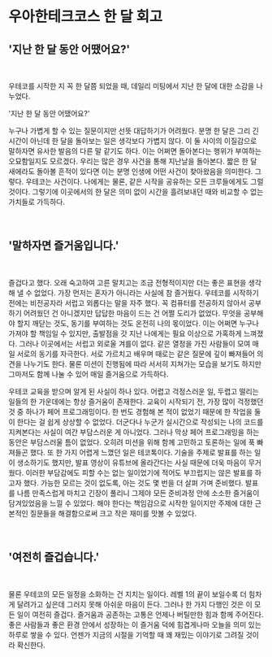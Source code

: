 # 우아한테크코스 한 달 회고

## '지난 한 달 동안 어땠어요?'

<br />

우테코를 시작한 지 꼭 한 달쯤 되었을 때, 데일리 미팅에서 지난 한 달에 대한 소감을 나누었다.

'지난 한 달 동안 어땠어요?'

누구나 가볍게 할 수 있는 질문이지만 선뜻 대답하기가 어려웠다. 분명 한 달은 그리 긴 시간이 아닌데 한 달을 돌아보는 일은 생각보다 가볍지 않다. 이 둘 사이의 이질감으로 말하자면 유사한 발음의 다른 말 같기도 하다. 이는 어쩌면 돌아본다는 행위가 부여하는 오묘함일지도 모르겠다. 우리는 많은 경우 사건을 통해 지난날을 돌아본다. 짧은 한 달 새에라도 돌아볼 흔적이 있다면 이는 분명 인생에 어떤 사건이 찾아왔음을 의미한다. 그렇다. 우테코는 사건이다. 나에게는 물론, 같은 시작을 공유하는 모든 크루들에게도 그럴 것이다. 그렇기에 이곳에서의 한 달은 의미 없이 시간을 흘려보내던 때와 비교할 수 없는 가치들로 가득하다.

<br />

## '말하자면 즐거움입니다.'

<br />

즐겁다고 했다. 오래 숙고하여 고른 말치고는 조금 전형적이지만 더는 좋은 표현을 생각해 낼 수 없었다. 가장 먼저는 혼자가 아니라는 사실에 참 즐거웠다. 우테코를 시작하기 전에는 비전공자라 서럽고 외롭다는 말을 자주 했다. 꼭 컴퓨터를 전공하지 않아서 공부하기 어려웠던 건 아니겠지만 답답한 마음이 드는 건 어쩔 도리가 없었다. 무엇을 공부해야 할지 깨닫는 것도, 동기를 부여하는 것도 온전히 나의 몫이었다. 이는 어쩌면 누구나 가져야 할 책임일 수 있지만, 출발점을 갓 지난 나에게는 필요 이상으로 가혹하게 느껴졌다. 그러나 이곳에서는 서럽고 외로울 겨를이 없다. 같은 열정을 가진 사람들이 모여 매일 서로의 동기를 자극한다. 서로 가르치고 배우며 때로는 같은 질문에 깊이 빠져들어 의견을 나누기도 한다. 물론 미션이 진행됨에 따라 서서히 지쳐가는 모습을 보기도 하지만 그마저도 함께 나눌 수 있어 매일 즐거움으로 가득하다.

우테코 교육을 받으며 알게 된 사실이 하나 있다. 어렵고 걱정스러운 일, 두렵고 떨리는 일들의 한 가운데에는 항상 즐거움이 존재한다. 교육이 시작되기 전, 가장 많이 걱정했던 것 중 하나가 페어 프로그래밍이다. 한 번도 경험해 본 적이 없었기 때문에 한 작업을 둘이 한다는 걸 쉽게 상상할 수 없었다. 더군다나 누군가 실시간으로 작성되는 나의 코드를 지켜본다는 사실이 여간 부담스러운 게 아니었다. 그러나 막상 페어 프로그래밍을 하는 동안은 부담스러울 틈이 없었다. 오히려 미션을 위해 함께 고민하고 토론하는 일에 푹 빠져들곤 했다. 또 한 가지 어렵게 느꼈던 일은 테코톡이다. 기술을 주제로 발표를 하는 일이 생소하기도 했지만, 발표 영상이 유튜브에 올라간다는 사실 때문에 더욱 마음이 무거웠다. 이러한 부담감에도 피할 수는 없는 일이었기에 적어도 부끄럽지는 않은 발표를 하고자 했다. 가능한 모르는 것이 없도록, 아는 것도 몇 번을 더 살펴 가며 준비했다. 발표를 나름 만족스럽게 마치고 긴장이 풀리니 그제야 모든 준비과정 안에 소소한 즐거움이 담겨있었음을 느낄 수 있었다. 해야 한다는 책임감으로 시작한 일이지만 주제에 대한 근본적인 질문들을 해결함으로써 크고 작은 재미를 맛볼 수 있었다.

<br />

## '여전히 즐겁습니다.'

<br />

물론 우테코의 모든 일정을 소화하는 건 지치는 일이다. 레벨 1의 끝이 보일수록 더 힘차게 달려가고 싶은데 그러지 못해 아쉬운 마음이 든다. 그러나 한 가지 다행인 것은 이 모든 일이 여전히 즐겁다. 즐거움과 공존하는 고통은 언제나 버틸만한 힘과 함께 주어진다. 좋은 사람들과 좋은 환경 안에서 성장하는 이 즐거움 덕에 힘겹게나마 오늘을 의미 있는 하루로 쌓을 수 있다. 언젠가 지금의 시절을 기억할 때 꽤 재밌는 이야기로 그려질 것이라 확신한다.
